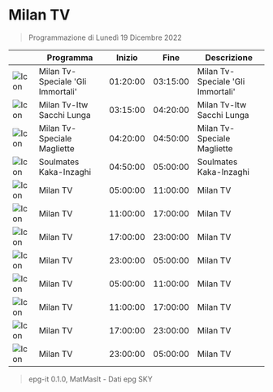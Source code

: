 # Milan TV
> Programmazione di Lunedì 19 Dicembre 2022

||Programma|Inizio|Fine|Descrizione|
|---|---|---|---|---|
|![Icon](https://guidatv.sky.it/uuid/SportCalcio_Cover_JgZRMKTlp.png)|Milan Tv-Speciale &#039;Gli Immortali&#039;|01:20:00|03:15:00|Milan Tv-Speciale &#039;Gli Immortali&#039;
|![Icon](https://guidatv.sky.it/uuid/SportCalcio_Cover_JgZRMKTlp.png)|Milan Tv-Itw Sacchi Lunga|03:15:00|04:20:00|Milan Tv-Itw Sacchi Lunga
|![Icon](https://guidatv.sky.it/uuid/SportCalcio_Cover_JgZRMKTlp.png)|Milan Tv-Speciale Magliette|04:20:00|04:50:00|Milan Tv-Speciale Magliette
|![Icon](https://guidatv.sky.it/uuid/SportCalcio_Cover_JgZRMKTlp.png)|Soulmates Kaka-Inzaghi|04:50:00|05:00:00|Soulmates Kaka-Inzaghi
|![Icon](https://guidatv.sky.it/uuid/SportCalcio_Cover_JgZRMKTlp.png)|Milan TV|05:00:00|11:00:00|Milan TV
|![Icon](https://guidatv.sky.it/uuid/SportCalcio_Cover_JgZRMKTlp.png)|Milan TV|11:00:00|17:00:00|Milan TV
|![Icon](https://guidatv.sky.it/uuid/SportCalcio_Cover_JgZRMKTlp.png)|Milan TV|17:00:00|23:00:00|Milan TV
|![Icon](https://guidatv.sky.it/uuid/SportCalcio_Cover_JgZRMKTlp.png)|Milan TV|23:00:00|05:00:00|Milan TV
|![Icon](https://guidatv.sky.it/uuid/SportCalcio_Cover_JgZRMKTlp.png)|Milan TV|05:00:00|11:00:00|Milan TV
|![Icon](https://guidatv.sky.it/uuid/SportCalcio_Cover_JgZRMKTlp.png)|Milan TV|11:00:00|17:00:00|Milan TV
|![Icon](https://guidatv.sky.it/uuid/SportCalcio_Cover_JgZRMKTlp.png)|Milan TV|17:00:00|23:00:00|Milan TV
|![Icon](https://guidatv.sky.it/uuid/SportCalcio_Cover_JgZRMKTlp.png)|Milan TV|23:00:00|05:00:00|Milan TV



 > epg-it 0.1.0, MatMasIt - Dati epg SKY